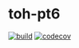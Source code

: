 # toh-pt6
[![build](https://github.com/Ring910/toh-pt6/actions/workflows/build.yml/badge.svg?branch=main)](https://github.com/Ring910/toh-pt6/actions/workflows/build.yml)
[![codecov](https://codecov.io/github/Ring910/toh-pt6/branch/main/graph/badge.svg?token=NO5SQZWTWV)](https://codecov.io/github/Ring910/toh-pt6)
